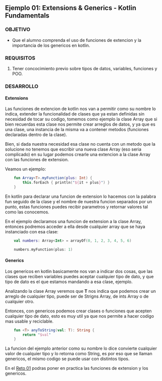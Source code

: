 ## Ejemplo 01: Extensions & Generics - Kotlin Fundamentals

### OBJETIVO

- Que el alumno comprenda el uso de funciones de extencion y la importancia de los genericos en kotlin.

### REQUISITOS

1. Tener concocimiento previo sobre tipos de datos, variables, funciones y POO.

### DESARROLLO

#### Extensions

Las funciones de extencion de kotlin nos van a permitir como su nombre lo indica, extender la funcionalidad de clases que ya estan definidas sin necesidad de tocar su codigo, tomemos como ejemplo la clase Array<T> que si bien recuerdas esta clase nos permite crear arreglos de datos, y ya que es una clase, una instancia de la misma va a contener metodos (funciones declaradas dentro de la clase).

Bien, si dada nuestra necesidad esa clase no cuenta con un metodo que la solucione no tenemos que escribir una nueva clase Array (eso seria complicado) en su lugar podemos crearle una extencion a la clase Array con las funciones de extension.

Veamos un ejemplo:
```kotlin
	fun Array<T>.myFunction(plus: Int) {
		this.forEach { println("${it + plus}") }
	}
```
En kotlin para declarar una funcion de extension lo hacemos con la palabra fun seguido de la clase y el nombre de nuestra funcion separados por un punto, estas funciones puedes recibir parametros y retornar valores tal como las conocemos.

En el ejemplo declaramos una funcion de extension a la clase Array, entonces podremos acceder a ella desde cualquier array que se haya instanciado con esa clase:
```kotlin
	val numbers: Array<Int> = arrayOf(0, 1, 2, 3, 4, 5, 6)

	numbers.myFunction(plus: 1)
```

#### Generics

Los genericos en kotlin basicamente nos van a indicar dos cosas, que las clases que reciben variables puedes aceptar cualquier tipo de dato, y que tipo de dato es el que estamos mandando a esa clase, ejemplo.

Analizando la clase Array<T> veremos que **T** nos indica que podemos crear un arreglo de cualquier tipo, puede ser de Strigns Array<String>, de ints Array<Int> o de cualquier otro.

Entonces, con genericos podemos crear clases o funciones que acepten cualquier tipo de dato, esto es muy util ya que nos permite a hacer codigo mas usable y reciclable.

```kotlin
	fun <T> anyToString(val: T): String {
		return "$val"
	}
```
La funcion del ejemplo anterior como su nombre lo dice convierte cualquier valor de cualquier tipo y lo retorna como String, es por eso que se llaman genericos, el mismo codigo se puede usar con distintos tipos.

En el [Reto 01](/../../tree/master/Sesion-06/Reto-01/) podras poner en practica las funciones de extension y los genericos.

